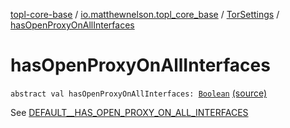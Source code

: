 [topl-core-base](../../index.md) / [io.matthewnelson.topl_core_base](../index.md) / [TorSettings](index.md) / [hasOpenProxyOnAllInterfaces](./has-open-proxy-on-all-interfaces.md)

# hasOpenProxyOnAllInterfaces

`abstract val hasOpenProxyOnAllInterfaces: `[`Boolean`](https://kotlinlang.org/api/latest/jvm/stdlib/kotlin/-boolean/index.html) [(source)](https://github.com/05nelsonm/TorOnionProxyLibrary-Android/blob/master/topl-core-base/src/main/java/io/matthewnelson/topl_core_base/TorSettings.kt#L270)

See [DEFAULT__HAS_OPEN_PROXY_ON_ALL_INTERFACES](-d-e-f-a-u-l-t__-h-a-s_-o-p-e-n_-p-r-o-x-y_-o-n_-a-l-l_-i-n-t-e-r-f-a-c-e-s.md)

